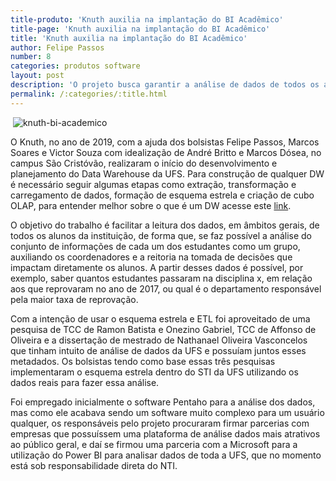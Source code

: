 ```yaml
---
title-produto: 'Knuth auxilia na implantação do BI Acadêmico'
title-page: 'Knuth auxilia na implantação do BI Acadêmico'
title: 'Knuth auxilia na implantação do BI Acadêmico'
author: Felipe Passos
number: 8
categories: produtos software
layout: post
description: 'O projeto busca garantir a análise de dados de todos os alunos da UFS, como um grupo, a fim de obter informações relevantes que auxilie e melhore as decisões que afetam o corpo discente.'
permalink: /:categories/:title.html
---
```


<span class="image fit"> <img alt=""> ![knuth-bi-academico](/site/images/post/knuth-bi-academico.png) </span>

O Knuth, no ano de 2019, com a ajuda dos bolsistas Felipe Passos, Marcos Soares e Victor Souza com idealização de André Britto e Marcos Dósea, no campus São Cristóvão, realizaram o início do desenvolvimento e planejamento do Data Warehouse da UFS. Para construção de qualquer DW é necessário seguir algumas etapas como extração, transformação e carregamento de dados, formação de esquema estrela e criação de cubo OLAP, para entender melhor sobre o que é um DW acesse este [link](https://canaltech.com.br/business-intelligence/conhecendo-a-arquitetura-de-data-warehouse-19266/).

O objetivo do trabalho é facilitar a leitura dos dados, em âmbitos gerais, de todos os alunos da instituição, de forma que, se faz possível a análise do conjunto de informações de cada um dos estudantes como um grupo, auxiliando os coordenadores e a reitoria na tomada de decisões que impactam diretamente os alunos. A partir desses dados é possível, por exemplo, saber quantos estudantes passaram na disciplina x, em relação aos que reprovaram no ano de 2017, ou qual é o departamento responsável pela maior taxa de reprovação.

Com a intenção de usar o esquema estrela e ETL foi aproveitado de uma pesquisa de TCC de Ramon Batista e Onezino Gabriel, TCC de Affonso de Oliveira e a dissertação de mestrado de Nathanael Oliveira Vasconcelos que tinham intuito de análise de dados da UFS e possuíam juntos esses metadados. Os bolsistas tendo como base essas três pesquisas implementaram o esquema estrela dentro do STI da UFS utilizando os dados reais para fazer essa análise.

Foi empregado inicialmente o software Pentaho para a análise dos dados, mas como ele acabava sendo um software muito complexo para um usuário qualquer, os responsáveis pelo projeto procuraram firmar parcerias com empresas que possuíssem uma plataforma de análise dados mais atrativos ao público geral, e daí se firmou uma parceria com a Microsoft para a utilização do Power BI para analisar dados de toda a UFS, que no momento está sob responsabilidade direta do NTI.